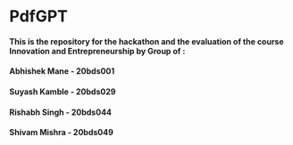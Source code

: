 # PdfGPT
#### This is the repository for the hackathon and the evaluation of the course Innovation and Entrepreneurship by Group of :
#### Abhishek Mane - 20bds001
#### Suyash Kamble - 20bds029
#### Rishabh Singh - 20bds044
#### Shivam Mishra - 20bds049
